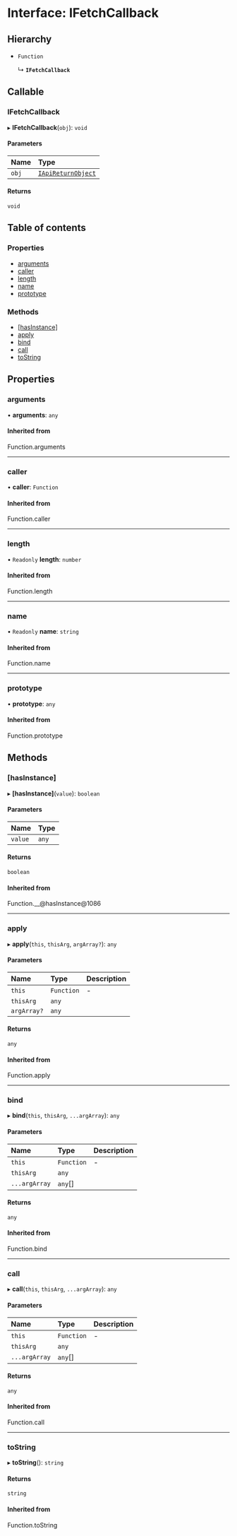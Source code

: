 # Interface: IFetchCallback

## Hierarchy

- `Function`

  ↳ **`IFetchCallback`**

## Callable

### IFetchCallback

▸ **IFetchCallback**(`obj`): `void`

#### Parameters

| Name | Type |
| :------ | :------ |
| `obj` | [`IApiReturnObject`](IApiReturnObject.md) |

#### Returns

`void`

## Table of contents

### Properties

- [arguments](IFetchCallback.md#arguments)
- [caller](IFetchCallback.md#caller)
- [length](IFetchCallback.md#length)
- [name](IFetchCallback.md#name)
- [prototype](IFetchCallback.md#prototype)

### Methods

- [[hasInstance]](IFetchCallback.md#[hasinstance])
- [apply](IFetchCallback.md#apply)
- [bind](IFetchCallback.md#bind)
- [call](IFetchCallback.md#call)
- [toString](IFetchCallback.md#tostring)

## Properties

### arguments

• **arguments**: `any`

#### Inherited from

Function.arguments

___

### caller

• **caller**: `Function`

#### Inherited from

Function.caller

___

### length

• `Readonly` **length**: `number`

#### Inherited from

Function.length

___

### name

• `Readonly` **name**: `string`

#### Inherited from

Function.name

___

### prototype

• **prototype**: `any`

#### Inherited from

Function.prototype

## Methods

### [hasInstance]

▸ **[hasInstance]**(`value`): `boolean`

#### Parameters

| Name | Type |
| :------ | :------ |
| `value` | `any` |

#### Returns

`boolean`

#### Inherited from

Function.\_\_@hasInstance@1086

___

### apply

▸ **apply**(`this`, `thisArg`, `argArray?`): `any`

#### Parameters

| Name | Type | Description |
| :------ | :------ | :------ |
| `this` | `Function` | - |
| `thisArg` | `any` |  |
| `argArray?` | `any` |  |

#### Returns

`any`

#### Inherited from

Function.apply

___

### bind

▸ **bind**(`this`, `thisArg`, `...argArray`): `any`

#### Parameters

| Name | Type | Description |
| :------ | :------ | :------ |
| `this` | `Function` | - |
| `thisArg` | `any` |  |
| `...argArray` | `any`[] |  |

#### Returns

`any`

#### Inherited from

Function.bind

___

### call

▸ **call**(`this`, `thisArg`, `...argArray`): `any`

#### Parameters

| Name | Type | Description |
| :------ | :------ | :------ |
| `this` | `Function` | - |
| `thisArg` | `any` |  |
| `...argArray` | `any`[] |  |

#### Returns

`any`

#### Inherited from

Function.call

___

### toString

▸ **toString**(): `string`

#### Returns

`string`

#### Inherited from

Function.toString
